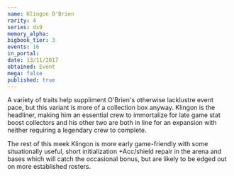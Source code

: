```yaml
---
name: Klingon O'Brien
rarity: 4
series: ds9
memory_alpha:
bigbook_tier: 3
events: 16
in_portal:
date: 13/11/2017
obtained: Event
mega: false
published: true
---
```


A variety of traits help suppliment O'Brien's otherwise lacklustre event pace, but this variant is more of a collection box anyway. Klingon is the headliner, making him an essential crew to immortalize for late game stat boost collectors and his other two are both in line for an expansion with neither requiring a legendary crew to complete.

The rest of this meek Klingon is more early game-friendly with some situationally useful, short initialization +Acc/shield repair in the arena and bases which will catch the occasional bonus, but are likely to be edged out on more established rosters.
